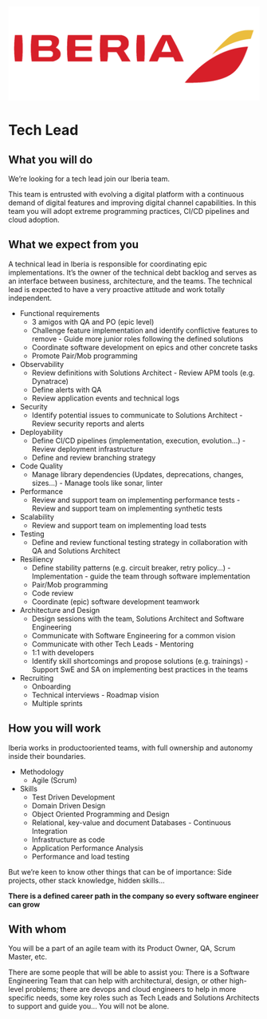![](../static/iberia.png)

# Tech Lead

## What you will do

We’re looking for a tech lead join our Iberia team.

This team is entrusted with evolving a digital platform with a continuous demand of digital features and improving digital channel capabilities. In this team you will adopt extreme programming practices, CI/CD pipelines and cloud adoption.

## What we expect from you

A technical lead in Iberia is responsible for coordinating epic implementations. It’s the owner of the technical debt backlog and serves as an interface between business, architecture, and the teams. The technical lead is expected to have a very proactive attitude and work totally independent.
- Functional requirements
    - 3 amigos with QA and PO (epic level)
    - Challenge feature implementation and identify conflictive features to remove - Guide more junior roles following the defined solutions
    - Coordinate software development on epics and other concrete tasks
    - Promote Pair/Mob programming
- Observability
    - Review definitions with Solutions Architect - Review APM tools (e.g. Dynatrace)
    - Define alerts with QA
    - Review application events and technical logs
- Security
    - Identify potential issues to communicate to Solutions Architect - Review security reports and alerts
- Deployability
    - Define CI/CD pipelines (implementation, execution, evolution...) - Review deployment infrastructure
    - Define and review branching strategy
- Code Quality
    - Manage library dependencies (Updates, deprecations, changes, sizes...) - Manage tools like sonar, linter
- Performance
    - Review and support team on implementing performance tests - Review and support team on implementing synthetic tests
- Scalability
    - Review and support team on implementing load tests
- Testing
    - Define and review functional testing strategy in collaboration with QA and Solutions
Architect 
- Resiliency
    - Define stability patterns (e.g. circuit breaker, retry policy...) - Implementation - guide the team through software implementation
    - Pair/Mob programming
    - Code review
    - Coordinate (epic) software development teamwork
- Architecture and Design
    - Design sessions with the team, Solutions Architect and Software Engineering
    - Communicate with Software Engineering for a common vision
    - Communicate with other Tech Leads - Mentoring
    - 1:1 with developers
    - Identify skill shortcomings and propose solutions (e.g. trainings) - Support SwE and SA on implementing best practices in the teams
- Recruiting
    - Onboarding
    - Technical interviews - Roadmap vision
    - Multiple sprints

## How you will work

Iberia works in productooriented teams, with full ownership and autonomy inside their boundaries.

- Methodology
    - Agile (Scrum)
- Skills
    - Test Driven Development
    - Domain Driven Design
    - Object Oriented Programming and Design
    - Relational, key-value and document Databases - Continuous Integration
    - Infrastructure as code
    - Application Performance Analysis
    - Performance and load testing

But we’re keen to know other things that can be of importance: Side projects, other stack knowledge, hidden skills...

**There is a defined career path in the company so every software engineer can grow**

## With whom

You will be a part of an agile team with its Product Owner, QA, Scrum Master, etc.

There are some people that will be able to assist you: There is a Software Engineering Team that can help with architectural, design, or other high-level problems; there are devops and cloud engineers to help in more specific needs, some key roles such as Tech Leads and Solutions Architects to support and guide you... You will not be alone.
